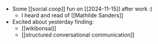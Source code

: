 - Some [[social.coop]] fun on [[2024-11-15]] after work :)
  - I heard and read of [[Mathilde Sanders]] 
- Excited about yesterday finding:
  - [[wikibonsai]]
  - [[structured conversational communication]] 
